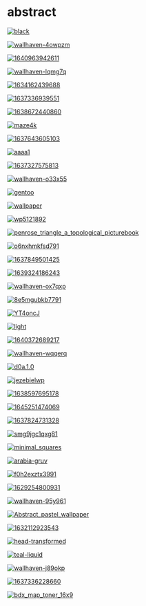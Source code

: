 # abstract

<a href="black.jpeg"><img alt="black" src="black.jpeg"></a>

<a href="wallhaven-4owpzm.jpg"><img alt="wallhaven-4owpzm" src="wallhaven-4owpzm.jpg"></a>

<a href="1640963942611.png"><img alt="1640963942611" src="1640963942611.png"></a>

<a href="wallhaven-lqmg7q.jpg"><img alt="wallhaven-lqmg7q" src="wallhaven-lqmg7q.jpg"></a>

<a href="1634162439688.png"><img alt="1634162439688" src="1634162439688.png"></a>

<a href="1637336939551.jpg"><img alt="1637336939551" src="1637336939551.jpg"></a>

<a href="1638672440860.png"><img alt="1638672440860" src="1638672440860.png"></a>

<a href="maze4k.png"><img alt="maze4k" src="maze4k.png"></a>

<a href="1637643605103.jpg"><img alt="1637643605103" src="1637643605103.jpg"></a>

<a href="aaaa1.jpg"><img alt="aaaa1" src="aaaa1.jpg"></a>

<a href="1637327575813.png"><img alt="1637327575813" src="1637327575813.png"></a>

<a href="wallhaven-o33x55.png"><img alt="wallhaven-o33x55" src="wallhaven-o33x55.png"></a>

<a href="gentoo.png"><img alt="gentoo" src="gentoo.png"></a>

<a href="wallpaper.jpg"><img alt="wallpaper" src="wallpaper.jpg"></a>

<a href="wp5121892.jpg"><img alt="wp5121892" src="wp5121892.jpg"></a>

<a href="penrose_triangle_a_topological_picturebook.jpeg"><img alt="penrose_triangle_a_topological_picturebook" src="penrose_triangle_a_topological_picturebook.jpeg"></a>

<a href="o6nxhmkfsd791.png"><img alt="o6nxhmkfsd791" src="o6nxhmkfsd791.png"></a>

<a href="1637849501425.jpg"><img alt="1637849501425" src="1637849501425.jpg"></a>

<a href="1639324186243.png"><img alt="1639324186243" src="1639324186243.png"></a>

<a href="wallhaven-ox7qxp.jpg"><img alt="wallhaven-ox7qxp" src="wallhaven-ox7qxp.jpg"></a>

<a href="8e5mgubkb7791.jpg"><img alt="8e5mgubkb7791" src="8e5mgubkb7791.jpg"></a>

<a href="YT4oncJ.jpg"><img alt="YT4oncJ" src="YT4oncJ.jpg"></a>

<a href="light.png"><img alt="light" src="light.png"></a>

<a href="1640372689217.png"><img alt="1640372689217" src="1640372689217.png"></a>

<a href="wallhaven-wqqerq.png"><img alt="wallhaven-wqqerq" src="wallhaven-wqqerq.png"></a>

<a href="d0a.1.0.png"><img alt="d0a.1.0" src="d0a.1.0.png"></a>

<a href="jezebielwp.png"><img alt="jezebielwp" src="jezebielwp.png"></a>

<a href="1638597695178.jpg"><img alt="1638597695178" src="1638597695178.jpg"></a>

<a href="1645251474069.jpg"><img alt="1645251474069" src="1645251474069.jpg"></a>

<a href="1637824731328.png"><img alt="1637824731328" src="1637824731328.png"></a>

<a href="smg9jgc1qxg81.jpg"><img alt="smg9jgc1qxg81" src="smg9jgc1qxg81.jpg"></a>

<a href="minimal_squares.png"><img alt="minimal_squares" src="minimal_squares.png"></a>

<a href="arabia-gruv.png"><img alt="arabia-gruv" src="arabia-gruv.png"></a>

<a href="f0h2exztx3991.jpg"><img alt="f0h2exztx3991" src="f0h2exztx3991.jpg"></a>

<a href="1629254800931.png"><img alt="1629254800931" src="1629254800931.png"></a>

<a href="wallhaven-95y961.png"><img alt="wallhaven-95y961" src="wallhaven-95y961.png"></a>

<a href="Abstract_pastel_wallpaper.png"><img alt="Abstract_pastel_wallpaper" src="Abstract_pastel_wallpaper.png"></a>

<a href="1632112923543.jpg"><img alt="1632112923543" src="1632112923543.jpg"></a>

<a href="head-transformed.jpeg"><img alt="head-transformed" src="head-transformed.jpeg"></a>

<a href="teal-liquid.jpg"><img alt="teal-liquid" src="teal-liquid.jpg"></a>

<a href="wallhaven-j89okp.png"><img alt="wallhaven-j89okp" src="wallhaven-j89okp.png"></a>

<a href="1637336228660.png"><img alt="1637336228660" src="1637336228660.png"></a>

<a href="bdx_map_toner_16x9.jpg"><img alt="bdx_map_toner_16x9" src="bdx_map_toner_16x9.jpg"></a>

